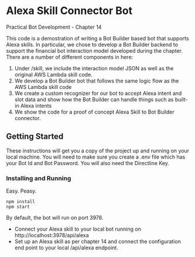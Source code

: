 # Alexa Skill Connector Bot
Practical Bot Development - Chapter 14

This code is a demostration of writing a Bot Builder based bot that supports Alexa skills. In particular, we chose to develop a Bot Builder backend to support the financial bot interaction model developed during the chapter. There are a number of different components in here:
1. Under /skill, we include the interaction model JSON as well as the original AWS Lambda skill code. 
1. We develop a Bot Builder bot that follows the same logic flow as the AWS Lambda skill code
1. We create a custom recognizer for our bot to accept Alexa intent and slot data and show how the Bot Builder can handle things such as built-in Alexa intents
1. We show the code for a proof of concept Alexa Skill to Bot Builder connector.

## Getting Started

These instructions will get you a copy of the project up and running on your local machine. You will need to make sure you create a .env file which has your Bot Id and Bot Password. You will also need the Directline Key.

### Installing and Running

Easy. Peasy.

```
npm install
npm start
```

By default, the bot will run on port 3978. 

* Connect your Alexa skill to your local bot running on http://localhost:3978/api/alexa
* Set up an Alexa skill as per chapter 14 and connect the configuration end point to your local /api/alexa endpoint.